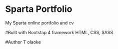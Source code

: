 # Sparta Portfolio
My Sparta online portfolio and cv

#Bulit with
Bootstap 4 framework
HTML, CSS, SASS

#Author
T olaoke
